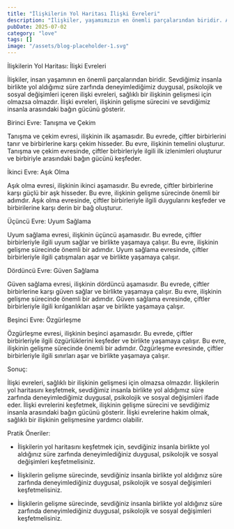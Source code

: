 ```yaml
---
title: "İlişkilerin Yol Haritası İlişki Evreleri"
description: "İlişkiler, yaşamımızın en önemli parçalarından biridir. Ancak, sağlıklı bir ilişkinin gelişmesi için belli evrelerden geçmesi gerekir. İlişki evreleri, sevdiğimiz insanla birlikte yol aldığımız sür..."
pubDate: 2025-07-02
category: "love"
tags: []
image: "/assets/blog-placeholder-1.svg"
---
```


İlişkilerin Yol Haritası: İlişki Evreleri

İlişkiler, insan yaşamının en önemli parçalarından biridir. Sevdiğimiz insanla birlikte yol aldığımız süre zarfında deneyimlediğimiz duygusal, psikolojik ve sosyal değişimleri içeren ilişki evreleri, sağlıklı bir ilişkinin gelişmesi için olmazsa olmazdır. İlişki evreleri, ilişkinin gelişme sürecini ve sevdiğimiz insanla arasındaki bağın gücünü gösterir.

Birinci Evre: Tanışma ve Çekim

Tanışma ve çekim evresi, ilişkinin ilk aşamasıdır. Bu evrede, çiftler birbirlerini tanır ve birbirlerine karşı çekim hisseder. Bu evre, ilişkinin temelini oluşturur. Tanışma ve çekim evresinde, çiftler birbirleriyle ilgili ilk izlenimleri oluşturur ve birbiriyle arasındaki bağın gücünü keşfeder.

İkinci Evre: Aşık Olma

Aşık olma evresi, ilişkinin ikinci aşamasıdır. Bu evrede, çiftler birbirlerine karşı güçlü bir aşk hisseder. Bu evre, ilişkinin gelişme sürecinde önemli bir adımdır. Aşık olma evresinde, çiftler birbirleriyle ilgili duygularını keşfeder ve birbirilerine karşı derin bir bağ oluşturur.

Üçüncü Evre: Uyum Sağlama

Uyum sağlama evresi, ilişkinin üçüncü aşamasıdır. Bu evrede, çiftler birbirleriyle ilgili uyum sağlar ve birlikte yaşamaya çalışır. Bu evre, ilişkinin gelişme sürecinde önemli bir adımdır. Uyum sağlama evresinde, çiftler birbirleriyle ilgili çatışmaları aşar ve birlikte yaşamaya çalışır.

Dördüncü Evre: Güven Sağlama

Güven sağlama evresi, ilişkinin dördüncü aşamasıdır. Bu evrede, çiftler birbirlerine karşı güven sağlar ve birlikte yaşamaya çalışır. Bu evre, ilişkinin gelişme sürecinde önemli bir adımdır. Güven sağlama evresinde, çiftler birbirleriyle ilgili kırılganlıkları aşar ve birlikte yaşamaya çalışır.

Beşinci Evre: Özgürleşme

Özgürleşme evresi, ilişkinin beşinci aşamasıdır. Bu evrede, çiftler birbirleriyle ilgili özgürlüklerini keşfeder ve birlikte yaşamaya çalışır. Bu evre, ilişkinin gelişme sürecinde önemli bir adımdır. Özgürleşme evresinde, çiftler birbirleriyle ilgili sınırları aşar ve birlikte yaşamaya çalışır.

Sonuç:

İlişki evreleri, sağlıklı bir ilişkinin gelişmesi için olmazsa olmazdır. İlişkilerin yol haritasını keşfetmek, sevdiğimiz insanla birlikte yol aldığımız süre zarfında deneyimlediğimiz duygusal, psikolojik ve sosyal değişimleri ifade eder. İlişki evrelerini keşfetmek, ilişkinin gelişme sürecini ve sevdiğimiz insanla arasındaki bağın gücünü gösterir. İlişki evrelerine hakim olmak, sağlıklı bir ilişkinin gelişmesine yardımcı olabilir.

Pratik Öneriler:

* İlişkilerin yol haritasını keşfetmek için, sevdiğiniz insanla birlikte yol aldığınız süre zarfında deneyimlediğiniz duygusal, psikolojik ve sosyal değişimleri keşfetmelisiniz.

* İlişkilerin gelişme sürecinde, sevdiğiniz insanla birlikte yol aldığınız süre zarfında deneyimlediğiniz duygusal, psikolojik ve sosyal değişimleri keşfetmelisiniz.

* İlişkilerin gelişme sürecinde, sevdiğiniz insanla birlikte yol aldığınız süre zarfında deneyimlediğiniz duygusal, psikolojik ve sosyal değişimleri keşfetmelisiniz.